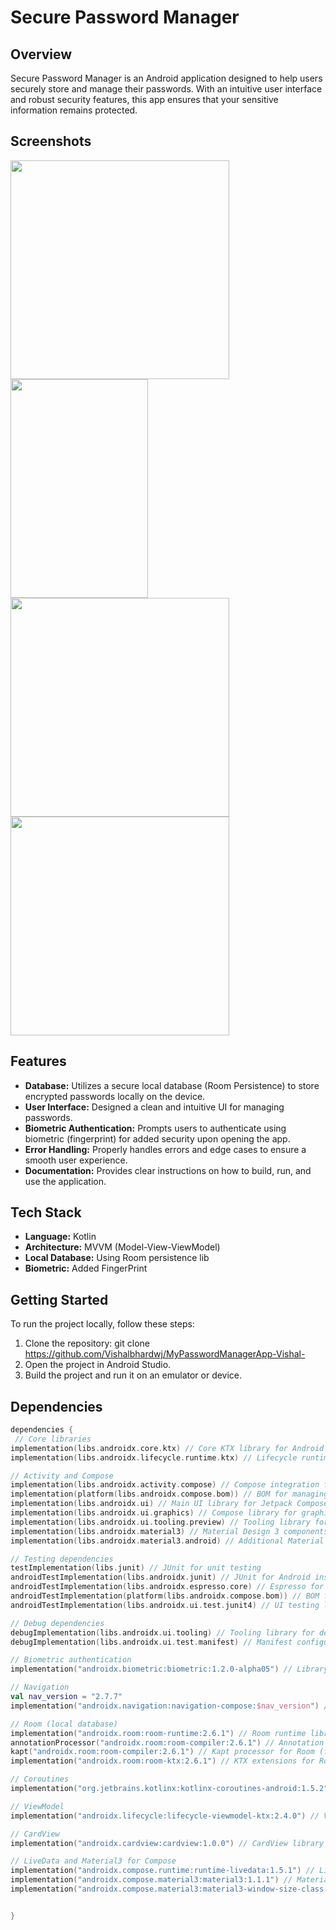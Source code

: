 # Secure Password Manager

## Overview
Secure Password Manager is an Android application designed to help users securely store and manage their passwords. With an intuitive user interface and robust security features, this app ensures that your sensitive information remains protected.

## Screenshots

<img src="https://github.com/Vishalbhardwj/MyPasswordManagerApp-Vishal-/assets/139758910/f61807de-af69-4b9d-bc8a-fd2b857fbaa9" height="350">
<img src="https://github.com/Vishalbhardwj/MyPasswordManagerApp-Vishal-/assets/139758910/dbb298e4-0d83-4b38-b6f0-14e6bd49f173" width="220" height="350">
<img src="https://github.com/Vishalbhardwj/MyPasswordManagerApp-Vishal-/assets/139758910/2c0acfac-5eb2-4830-ac2f-fe007c919eda" height="350">
<img src="https://github.com/Vishalbhardwj/MyPasswordManagerApp-Vishal-/assets/139758910/ef9a1d57-8f56-4a0b-a5e0-1a4e0d542a35" height="350">




## Features
- **Database:** Utilizes a secure local database (Room Persistence) to store encrypted passwords locally on the device.
- **User Interface:** Designed a clean and intuitive UI for managing passwords.
- **Biometric Authentication:** Prompts users to authenticate using biometric (fingerprint) for added security upon opening the app.
- **Error Handling:** Properly handles errors and edge cases to ensure a smooth user experience.
- **Documentation:** Provides clear instructions on how to build, run, and use the application.






## Tech Stack
- **Language:** Kotlin
- **Architecture:** MVVM (Model-View-ViewModel)
- **Local Database:** Using Room persistence lib
- **Biometric:** Added FingerPrint

## Getting Started
To run the project locally, follow these steps:
1. Clone the repository: git clone https://github.com/Vishalbhardwj/MyPasswordManagerApp-Vishal-
3. Open the project in Android Studio.
4. Build the project and run it on an emulator or device.

## Dependencies
```kotlin
dependencies {
 // Core libraries
implementation(libs.androidx.core.ktx) // Core KTX library for Android extensions
implementation(libs.androidx.lifecycle.runtime.ktx) // Lifecycle runtime KTX for Android Lifecycle components

// Activity and Compose
implementation(libs.androidx.activity.compose) // Compose integration for Android activities
implementation(platform(libs.androidx.compose.bom)) // BOM for managing Compose dependencies versions
implementation(libs.androidx.ui) // Main UI library for Jetpack Compose
implementation(libs.androidx.ui.graphics) // Compose library for graphics-related components
implementation(libs.androidx.ui.tooling.preview) // Tooling library for Compose previews
implementation(libs.androidx.material3) // Material Design 3 components for Jetpack Compose
implementation(libs.androidx.material3.android) // Additional Material Design 3 components for Android

// Testing dependencies
testImplementation(libs.junit) // JUnit for unit testing
androidTestImplementation(libs.androidx.junit) // JUnit for Android instrumentation tests
androidTestImplementation(libs.androidx.espresso.core) // Espresso for Android UI testing
androidTestImplementation(platform(libs.androidx.compose.bom)) // BOM for managing Compose dependencies versions in Android tests
androidTestImplementation(libs.androidx.ui.test.junit4) // UI testing library for Jetpack Compose with JUnit4

// Debug dependencies
debugImplementation(libs.androidx.ui.tooling) // Tooling library for debugging Compose layouts
debugImplementation(libs.androidx.ui.test.manifest) // Manifest configuration for Compose UI testing

// Biometric authentication
implementation("androidx.biometric:biometric:1.2.0-alpha05") // Library for biometric authentication

// Navigation
val nav_version = "2.7.7"
implementation("androidx.navigation:navigation-compose:$nav_version") // Navigation library for Jetpack Compose

// Room (local database)
implementation("androidx.room:room-runtime:2.6.1") // Room runtime library
annotationProcessor("androidx.room:room-compiler:2.6.1") // Annotation processor for Room
kapt("androidx.room:room-compiler:2.6.1") // Kapt processor for Room (for Kotlin projects)
implementation("androidx.room:room-ktx:2.6.1") // KTX extensions for Room

// Coroutines
implementation("org.jetbrains.kotlinx:kotlinx-coroutines-android:1.5.2") // Coroutines library for Android

// ViewModel
implementation("androidx.lifecycle:lifecycle-viewmodel-ktx:2.4.0") // ViewModel library with KTX extensions

// CardView
implementation("androidx.cardview:cardview:1.0.0") // CardView library for displaying cards in the UI

// LiveData and Material3 for Compose
implementation("androidx.compose.runtime:runtime-livedata:1.5.1") // LiveData integration for Jetpack Compose
implementation("androidx.compose.material3:material3:1.1.1") // Material Design 3 components for Jetpack Compose
implementation("androidx.compose.material3:material3-window-size-class:1.1.1") // Ma


}


